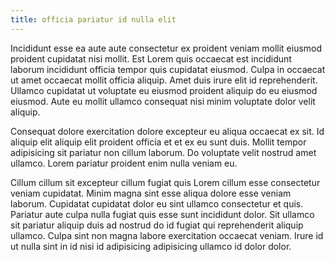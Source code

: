 ```yaml
---
title: officia pariatur id nulla elit
---
```


Incididunt esse ea aute aute consectetur ex proident veniam mollit eiusmod proident cupidatat nisi mollit. Est Lorem quis occaecat est incididunt laborum incididunt officia tempor quis cupidatat eiusmod. Culpa in occaecat ut amet occaecat mollit officia aliquip. Amet duis irure elit id reprehenderit. Ullamco cupidatat ut voluptate eu eiusmod proident aliquip do eu eiusmod eiusmod. Aute eu mollit ullamco consequat nisi minim voluptate dolor velit aliquip.

Consequat dolore exercitation dolore excepteur eu aliqua occaecat ex sit. Id aliquip elit aliquip elit proident officia et et ex eu sunt duis. Mollit tempor adipisicing sit pariatur non cillum laborum. Do voluptate velit nostrud amet ullamco. Lorem pariatur proident enim nulla veniam eu.

Cillum cillum sit excepteur cillum fugiat quis Lorem cillum esse consectetur veniam cupidatat. Minim magna sint esse aliqua dolore esse veniam laborum. Cupidatat cupidatat dolor eu sint ullamco consectetur et quis. Pariatur aute culpa nulla fugiat quis esse sunt incididunt dolor. Sit ullamco sit pariatur aliquip duis ad nostrud do id fugiat qui reprehenderit aliquip ullamco. Culpa sint non magna labore exercitation occaecat veniam. Irure id ut nulla sint in id nisi id adipisicing adipisicing ullamco id dolor dolor.